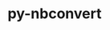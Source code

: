 ---
title: "py-nbconvert"
layout: cache
categories: [package, v0.18.1]
meta: {"versions": ["6.4.2"], "compilers": ["gcc@=7.5.0"], "oss": ["ubuntu18.04"], "platforms": ["linux"], "targets": ["x86_64"], "stacks": ["data-vis-sdk", "e4s", "root"], "num_specs": 3, "num_specs_by_stack": {"root": 3, "e4s": 2, "data-vis-sdk": 1}}
spec_details: [{"hash": "ekmtxu5vpiovktmos3j76fsbgbprpqw2", "compiler": "gcc@=7.5.0", "versions": ["6.4.2"], "os": "ubuntu18.04", "platform": "linux", "target": "x86_64", "variants": ["+serve"], "stacks": ["root", "e4s"], "size": "-", "tarball": "https://binaries.spack.io/releases/v0.18.1/build_cache/linux-ubuntu18.04-x86_64/gcc-7.5.0/py-nbconvert-6.4.2/linux-ubuntu18.04-x86_64-gcc-7.5.0-py-nbconvert-6.4.2-ekmtxu5vpiovktmos3j76fsbgbprpqw2.spack"}, {"hash": "lgeydtt3ohi3nk3v7j2dvx5ctrt2yjxa", "compiler": "gcc@=7.5.0", "versions": ["6.4.2"], "os": "ubuntu18.04", "platform": "linux", "target": "x86_64", "variants": ["+serve"], "stacks": ["data-vis-sdk", "root"], "size": "-", "tarball": "https://binaries.spack.io/releases/v0.18.1/build_cache/linux-ubuntu18.04-x86_64/gcc-7.5.0/py-nbconvert-6.4.2/linux-ubuntu18.04-x86_64-gcc-7.5.0-py-nbconvert-6.4.2-lgeydtt3ohi3nk3v7j2dvx5ctrt2yjxa.spack"}, {"hash": "vdbdirkkknr6vcu3vzd3y7nxrngptbge", "compiler": "gcc@=7.5.0", "versions": ["6.4.2"], "os": "ubuntu18.04", "platform": "linux", "target": "x86_64", "variants": ["+serve"], "stacks": ["root", "e4s"], "size": "-", "tarball": "https://binaries.spack.io/releases/v0.18.1/build_cache/linux-ubuntu18.04-x86_64/gcc-7.5.0/py-nbconvert-6.4.2/linux-ubuntu18.04-x86_64-gcc-7.5.0-py-nbconvert-6.4.2-vdbdirkkknr6vcu3vzd3y7nxrngptbge.spack"}]
---